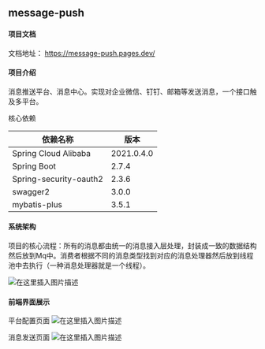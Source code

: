 ## message-push

#### 项目文档

文档地址： https://message-push.pages.dev/

#### 项目介绍

消息推送平台、消息中心。实现对企业微信、钉钉、邮箱等发送消息，一个接口触及多平台。

核心依赖

| 依赖名称               | 版本   |
| ---------------------- | ------ |
| Spring Cloud Alibaba   | 2021.0.4.0 |
| Spring Boot            | 2.7.4  |
| Spring-security-oauth2 | 2.3.6  |
| swagger2               | 3.0.0  |
| mybatis-plus           | 3.5.1  |



#### 系统架构

项目的核心流程：所有的消息都由统一的消息接入层处理，封装成一致的数据结构然后放到Mq中。消费者根据不同的消息类型找到对应的消息处理器然后放到线程池中去执行（一种消息处理器就是一个线程）。

![在这里插入图片描述](https://img-blog.csdnimg.cn/e5e27065bff14778bb30a7ee376b0edc.png)

#### 前端界面展示

平台配置页面
![在这里插入图片描述](https://img-blog.csdnimg.cn/8d9f854eb37c486cbb48484aacba27ff.png)


消息发送页面
![在这里插入图片描述](https://img-blog.csdnimg.cn/a6d1a9c578514c24a4406be2eb125e23.png)

